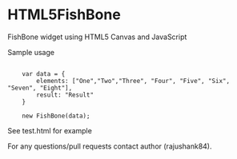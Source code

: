 # HTML5FishBone
FishBone widget using HTML5 Canvas and JavaScript

Sample usage
```

	var data = {
		elements: ["One","Two","Three", "Four", "Five", "Six", "Seven", "Eight"],
		result: "Result"
	}

	new FishBone(data);
```

See test.html for example

For any questions/pull requests contact author (rajushank84).
